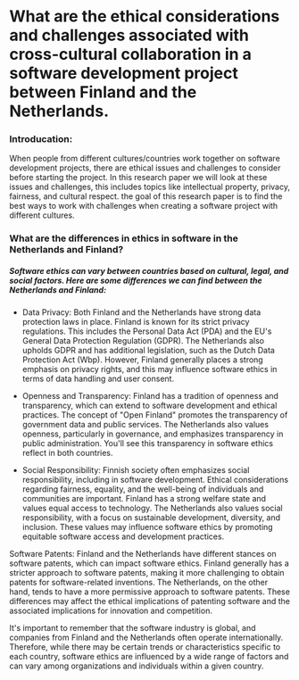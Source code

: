 # What are the ethical considerations and challenges associated with cross-cultural collaboration in a software development project between Finland and the Netherlands.

### Introducation:

When people from different cultures/countries work together on software development projects, there are ethical issues and challenges to consider before starting the project. In this research paper we will look at these issues and challenges, this includes topics like intellectual property, privacy, fairness, and cultural respect. the goal of this research paper is to find the best ways to work with challenges when creating a software project with different cultures.


### What are the differences in ethics in software in the Netherlands and Finland?

##### Software ethics can vary between countries based on cultural, legal, and social factors.  Here are some differences we can find between the Netherlands and Finland:

- Data Privacy: Both Finland and the Netherlands have strong data protection laws in place. Finland is known for its strict privacy regulations. This includes the Personal Data Act (PDA) and the EU's General Data Protection Regulation (GDPR). The Netherlands also upholds GDPR and has additional legislation, such as the Dutch Data Protection Act (Wbp). However, Finland generally places a strong emphasis on privacy rights, and this may influence software ethics in terms of data handling and user consent.

- Openness and Transparency: Finland has a tradition of openness and transparency, which can extend to software development and ethical practices. The concept of "Open Finland" promotes the transparency of government data and public services. The Netherlands also values openness, particularly in governance, and emphasizes transparency in public administration. You'll see this transparency in software ethics reflect in both countries.

- Social Responsibility: Finnish society often emphasizes social responsibility, including in software development. Ethical considerations regarding fairness, equality, and the well-being of individuals and communities are important. Finland has a strong welfare state and values equal access to technology. The Netherlands also values social responsibility, with a focus on sustainable development, diversity, and inclusion. These values may influence software ethics by promoting equitable software access and development practices.

Software Patents: Finland and the Netherlands have different stances on software patents, which can impact software ethics. Finland generally has a stricter approach to software patents, making it more challenging to obtain patents for software-related inventions. The Netherlands, on the other hand, tends to have a more permissive approach to software patents. These differences may affect the ethical implications of patenting software and the associated implications for innovation and competition.

It's important to remember that the software industry is global, and companies from Finland and the Netherlands often operate internationally. Therefore, while there may be certain trends or characteristics specific to each country, software ethics are influenced by a wide range of factors and can vary among organizations and individuals within a given country.

